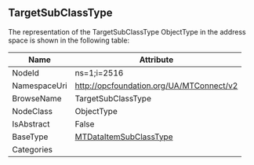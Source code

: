 <!-- objecttype -->
## TargetSubClassType
  
<!-- end of text -->
The representation of the TargetSubClassType ObjectType in the address space is shown in the following table:  

|Name|Attribute|
|---|---|
|NodeId|ns=1;i=2516|
|NamespaceUri|http://opcfoundation.org/UA/MTConnect/v2|
|BrowseName|TargetSubClassType|
|NodeClass|ObjectType|
|IsAbstract|False|
|BaseType|[MTDataItemSubClassType](../../ObjectTypes/MTDataItemSubClassType/readme.md)|
|Categories||

